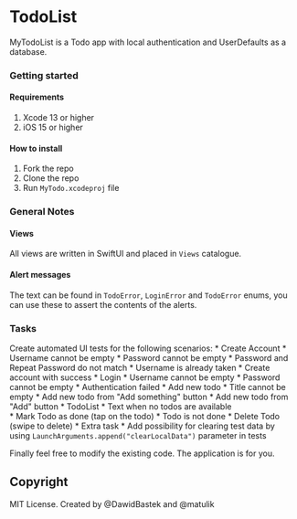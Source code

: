 # TodoList

MyTodoList is a Todo app with local authentication and UserDefaults as a database.

### Getting started

#### Requirements
1. Xcode 13 or higher
2. iOS 15 or higher

#### How to install
1. Fork the repo
2. Clone the repo
3. Run `MyTodo.xcodeproj` file

### General Notes

#### Views
All views are written in SwiftUI and placed in `Views` catalogue.

#### Alert messages
The text can be found in `TodoError`, `LoginError` and `TodoError` enums, you can use these to assert the contents of the alerts.

### Tasks

Create automated UI tests for the following scenarios:
    * Create Account
        * Username cannot be empty
        * Password cannot be empty
        * Password and Repeat Password do not match
        * Username is already taken
        * Create account with success
    * Login
        * Username cannot be empty
        * Password cannot be empty
        * Authentication failed
    * Add new todo
        * Title cannot be empty
        * Add new todo from "Add something" button
        * Add new todo from "Add" button
    * TodoList
        * Text when no todos are available    
        * Mark Todo as done (tap on the todo)
        * Todo is not done
        * Delete Todo (swipe to delete)
    * Extra task
        * Add possibility for clearing test data by using `LaunchArguments.append("clearLocalData")` parameter in tests
        
Finally feel free to modify the existing code. The application is for you.

## Copyright
MIT License.
Created by @DawidBastek and @matulik
